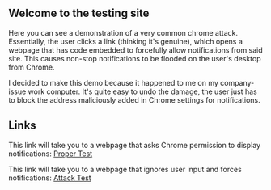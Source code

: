 ## Welcome to the testing site


Here you can see a demonstration of a very common chrome attack. Essentially, the user clicks a link (thinking it's genuine), which opens a webpage that has code embedded to forcefully allow notifications from said site. This causes non-stop notifications to be flooded on the user's desktop from Chrome. 


I decided to make this demo because it happened to me on my company-issue work computer. It's quite easy to undo the damage, the user just has to block the address maliciously added in Chrome settings for notifications. 



## Links

This link will take you to a webpage that asks Chrome permission to display notifications: <a href="proper-test.html" title="Proper Test">Proper Test</a>

This link will take you to a webpage that ignores user input and forces notifications: <a href="attack-test.html" title="Attack Test">Attack Test</a>
